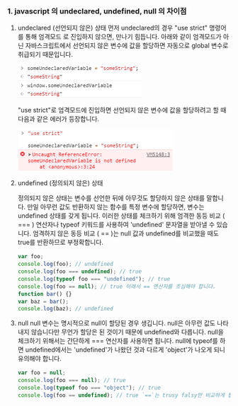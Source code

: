 ### 1. javascript 의 undeclared, undefined, null 의 차이점

1. undeclared (선언되지 않은) 상태
   먼저 undeclared의 경우 "use strict" 명령어를 통해 엄격모드 로 진입하지 않으면, 만나기 힘듭니다.
   아래와 같이 엄격모드가 아닌 자바스크립트에서 선언되지 않은 변수에 값을 할당하면 자동으로 global 변수로 취급되기 때문입니다.

      <img src='./image/1.png' >

   "use strict"로 엄격모드에 진입하면 선언되지 않은 변수에 값을 할당하려고 할 때 다음과 같은 에러가 등장합니다.

      <img src='./image/2.png' >

2. undefined (정의되지 않은) 상태

   정의되지 않은 상태는 변수를 선언한 뒤에 아무것도 할당하지 않은 상태를 말합니다. 만일 아무런 값도 반환하지 않는 함수를 특정 변수에 할당하면, 변수는 undefined 상태를 갖게 됩니다. 이러한 상태를 체크하기 위해 엄격한 동등 비교 ( === ) 연산자나 typeof 키워드를 사용하여 'undefined' 문자열을 받아낼 수 있습니다. 엄격하지 않은 동등 비교 ( == )는 null 값과 undefined를 비교했을 때도 true를 반환하므로 부정확합니다.

   ```js
   var foo;
   console.log(foo); // undefined
   console.log(foo === undefined); // true
   console.log(typeof foo === "undefined"); // true
   console.log(foo == null); // true 이래서 == 연산자를 조심해야 합니다.
   function bar() {}
   var baz = bar();
   console.log(baz); // undefined
   ```

3) null
   null 변수는 명시적으로 null이 할당된 경우 생깁니다. null은 아무런 값도 나타내지 않습니다만 무언가 할당은 된 것이기 때문에 undefined와 다릅니다. null을 체크하기 위해서는 간단하게 === 연산자를 사용하면 됩니다. null에 typeof를 하면 undefined에서는 'undefined'가 나왔던 것과 다르게 'object'가 나오게 되니 유의해야 합니다.

   ```js
   var foo = null;
   console.log(foo === null); // true
   console.log(typeof foo === "object"); // true
   console.log(foo == undefined); // true `==`는 trusy falsy만 비교하게 됩니다.
   ```
